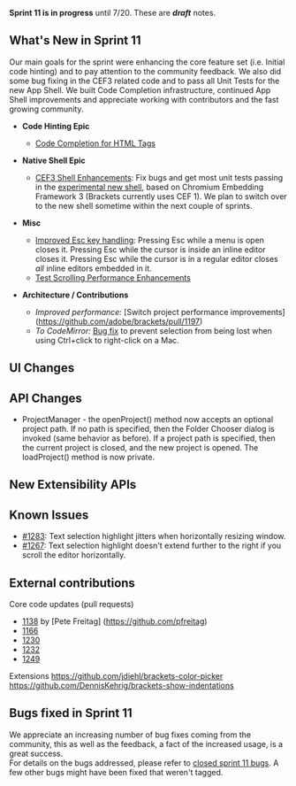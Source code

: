 **Sprint 11 is in progress** until 7/20. These are _**draft**_ notes.

What's New in Sprint 11
----------------------
Our main goals for the sprint were enhancing the core feature set (i.e. Initial code hinting) and to pay attention to the community feedback. We also did some bug fixing in the CEF3 related code and to pass all Unit Tests for the new App Shell.
We built Code Completion infrastructure, continued App Shell improvements and appreciate working with contributors and the fast growing community.    
    
* **Code Hinting Epic**
    * [Code Completion for HTML Tags](https://trello.com/card/5-code-complete-html-tags/4f90a6d98f77505d7940ce88/283)
* **Native Shell Epic**
    * [CEF3 Shell Enhancements](https://trello.com/card/1-cef3-shell-enhancements/4f90a6d98f77505d7940ce88/560): Fix bugs and get most unit tests passing in the [experimental new shell](https://github.com/adobe/brackets-shell/), based on Chromium Embedding Framework 3 (Brackets currently uses CEF 1). We plan to switch over to the new shell sometime within the next couple of sprints.
* **Misc**
    * [Improved Esc key handling](https://trello.com/card/1-keyboard-controls-for-quick-editors/4f90a6d98f77505d7940ce88/252): Pressing Esc while a menu is open closes it. Pressing Esc while the cursor is inside an inline editor closes it. Pressing Esc while the cursor is in a regular editor closes _all_ inline editors embedded in it.
    * [Test Scrolling Performance Enhancements](https://trello.com/card/1-evaluate-scrolling-performance-enhancements/4f90a6d98f77505d7940ce88/555)

* **Architecture / Contributions**
    * _Improved performance:_ [Switch project performance improvements] (https://github.com/adobe/brackets/pull/1197)
    * _To CodeMirror:_ [Bug fix](https://github.com/marijnh/CodeMirror2/commit/590a1619b7713fd1530c7f2c80e6c2b264514ea0) to prevent selection from being lost when using Ctrl+click to right-click on a Mac.

UI Changes
----------

API Changes
-----------
* ProjectManager - the openProject() method now accepts an optional project path. If no path is specified, then the Folder Chooser dialog is invoked (same behavior as before). If a project path is specified, then the current project is closed, and the new project is opened. The loadProject() method is now private.

New Extensibility APIs
----------------------

Known Issues
------------
* [#1283](https://github.com/adobe/brackets/issues/1283): Text selection highlight jitters when horizontally resizing window.
* [#1267](https://github.com/adobe/brackets/issues/1267): Text selection highlight doesn't extend further to the right if you scroll the editor horizontally.   

External contributions
----------------------

Core code updates (pull requests)
* [1138](https://github.com/adobe/brackets/pull/1138) by [Pete Freitag] (https://github.com/pfreitag)
* [1166](https://github.com/adobe/brackets/pull/1166)
* [1230](https://github.com/adobe/brackets/pull/1230)
* [1232](https://github.com/adobe/brackets/pull/1232)
* [1249](https://github.com/adobe/brackets/pull/1249)
 
Extensions
https://github.com/jdiehl/brackets-color-picker
https://github.com/DennisKehrig/brackets-show-indentations

Bugs fixed in Sprint 11
-----------------------
We appreciate an increasing number of bug fixes coming from the community, this as well as the feedback, a fact of the increased usage, is a great success.    
For details on the bugs addressed, please refer to [closed sprint 11 bugs](https://github.com/adobe/brackets/issues?labels=sprint+11&page=1&state=closed). A few other bugs might have been fixed that weren't tagged.